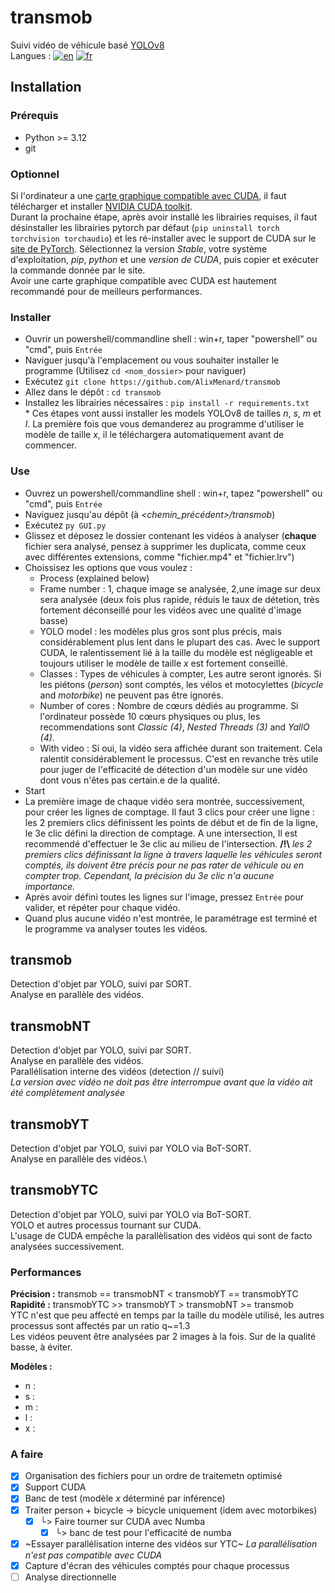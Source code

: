 # transmob
Suivi vidéo de véhicule basé [YOLOv8](https://github.com/ultralytics/ultralytics) \
Langues : [![en](https://img.shields.io/badge/lang-en-red.svg)](https://github.com/AlixMenard/transmob/blob/main/README.md)
[![fr](https://img.shields.io/badge/lang-fr-blue.svg)](https://github.com/AlixMenard/transmob/blob/main/README.fr.md)

## Installation
### Prérequis
- Python >= 3.12
- git
### Optionnel
Si l'ordinateur a une [carte graphique compatible avec CUDA](https://en.wikipedia.org/wiki/CUDA#GPUs_supported), il faut télécharger et installer [NVIDIA CUDA toolkit](https://developer.nvidia.com/cuda-downloads).\
Durant la prochaine étape, après avoir installé les librairies requises, il faut désinstaller les librairies pytorch par défaut (`pip uninstall torch torchvision torchaudio`) et les ré-installer avec le support de CUDA sur le [site de PyTorch](https://pytorch.org/get-started/locally/). Sélectionnez la version *Stable*, votre système d'exploitation, *pip*, *python* et une *version de CUDA*, puis copier et exécuter la commande donnée par le site.\
Avoir une carte graphique compatible avec CUDA est hautement recommandé pour de meilleurs performances.

### Installer
- Ouvrir un powershell/commandline shell : win+r, taper "powershell" ou "cmd", puis `Entrée`
- Naviguer jusqu'à l'emplacement ou vous souhaiter installer le programme (Utilisez `cd <nom_dossier>` pour naviguer)
- Exécutez `git clone https://github.com/AlixMenard/transmob`
- Allez dans le dépôt : `cd transmob`
- Installez les librairies nécessaires : `pip install -r requirements.txt`\
\* Ces étapes vont aussi installer les models YOLOv8 de tailles *n*, *s*, *m* et *l*. La première fois que vous demanderez au programme d'utiliser le modèle de taille *x*, il le téléchargera automatiquement avant de commencer.

### Use
- Ouvrez un powershell/commandline shell : win+r, tapez "powershell" ou "cmd", puis `Entrée`
- Naviguez jusqu'au dépôt (à *<chemin_précédent>/transmob*)
- Exécutez `py GUI.py`
- Glissez et déposez le dossier contenant les vidéos à analyser (**chaque** fichier sera analysé, pensez à supprimer les duplicata, comme ceux avec différentes extensions, comme "fichier.mp4" et "fichier.lrv")
- Choissisez les options que vous voulez :
  - Process (explained below)
  - Frame number : 1, chaque image se analysée, 2,une image sur deux sera analysée (deux fois plus rapide, réduis le taux de détetion, très fortement déconseillé pour les vidéos avec une qualité d'image basse)
  - YOLO model : les modèles plus gros sont plus précis, mais considérablement plus lent dans le plupart des cas. Avec le support CUDA, le ralentissement lié à la taille du modèle est négligeable et toujours utiliser le modèle de taille *x* est fortement conseillé. 
  - Classes : Types de véhicules à compter, Les autre seront ignorés. Si les piétons (*person*) sont comptés, les vélos et motocylettes (*bicycle* and *motorbike*) ne peuvent pas être ignorés.
  - Number of cores : Nombre de cœurs dédiés au programme. Si l'ordinateur possède 10 cœurs physiques ou plus, les recommendations sont *Classic (4)*, *Nested Threads (3)* and *YallO (4)*.
  - With video : Si oui, la vidéo sera affichée durant son traitement. Cela ralentit considérablement le processus. C'est en revanche très utile pour juger de l'efficacité de détection d'un modèle sur une vidéo dont vous n'êtes pas certain.e de la qualité.
- Start
- La première image de chaque vidéo sera montrée, successivement, pour créer les lignes de comptage. Il faut 3 clics pour créer une ligne : les 2 premiers clics définissent les points de début et de fin de la ligne, le 3e clic défini la direction de comptage. A une intersection, Il est recommendé d'effectuer le 3e clic au milieu de l'intersection. **/!\\** *les 2 premiers clics définissant la ligne à travers laquelle les véhicules seront comptés, ils doivent être précis pour ne pas rater de véhicule ou en compter trop. Cependant, la précision du 3e clic n'a aucune importance.*
- Après avoir défini toutes les lignes sur l'image, pressez `Entrée` pour valider, et répéter pour chaque vidéo.
- Quand plus aucune vidéo n'est montrée, le paramétrage est terminé et le programme va analyser toutes les vidéos.

## transmob

Detection d'objet par YOLO, suivi par SORT.\
Analyse en parallèle des vidéos.

## transmobNT

Detection d'objet par YOLO, suivi par SORT.\
Analyse en parallèle des vidéos.\
Parallélisation interne des vidéos (detection // suivi) \
*La version avec vidéo ne doit pas être interrompue avant que la vidéo ait été complètement analysée*

## transmobYT

Detection d'objet par YOLO, suivi par YOLO via BoT-SORT.\
Analyse en parallèle des vidéos.\

## transmobYTC

Detection d'objet par YOLO, suivi par YOLO via BoT-SORT.\
YOLO et autres processus tournant sur CUDA.\
L'usage de CUDA empêche la parallèlisation des vidéos qui sont de facto analysées successivement.

### Performances
**Précision :** transmob == transmobNT < transmobYT == transmobYTC \
**Rapidité :** transmobYTC >> transmobYT > transmobNT >= transmob \
YTC n'est que peu affecté en temps par la taille du modèle utilisé, les autres processus sont affectés par un ratio q\~=1.3  \
Les vidéos peuvent être analysées par 2 images à la fois. Sur de la qualité basse, à éviter.

**Modèles :** 
- n : 
- s :
- m : 
- l :
- x :

### A faire
- [x] Organisation des fichiers pour un ordre de traitemetn optimisé 
- [X] Support CUDA
- [X] Banc de test (modèle *x* déterminé par inférence)
- [x] Traiter person + bicycle -> bicycle uniquement (idem avec motorbikes)
  - [x] └> Faire tourner sur CUDA avec Numba
    - [X] └> banc de test pour l'efficacité de numba
- [x] ~Essayer parallélisation interne des vidéos sur YTC~ *La parallélisation n'est pas compatible avec CUDA*
- [X] Capture d'écran des véhicules comptés pour chaque processus
- [ ] Analyse directionnelle
